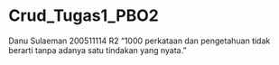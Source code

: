 # Crud_Tugas1_PBO2
Danu Sulaeman
200511114
R2
“1000 perkataan dan pengetahuan tidak berarti tanpa adanya satu tindakan yang nyata.”

